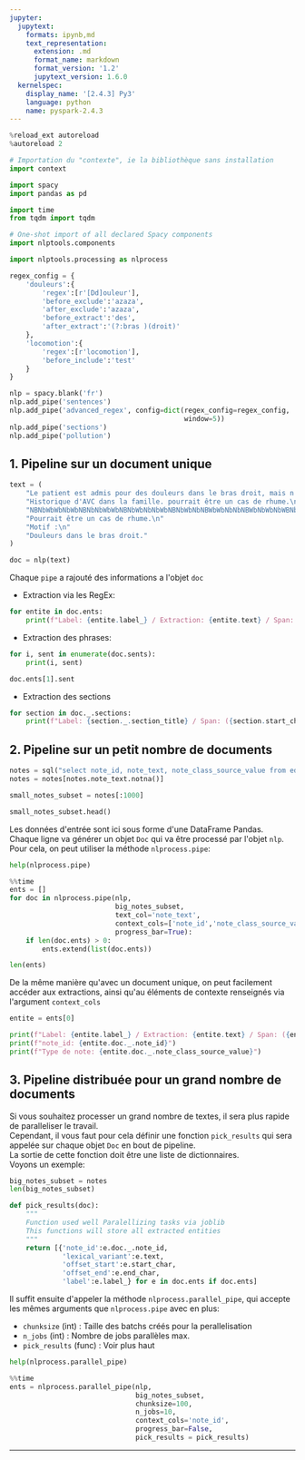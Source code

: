 ```yaml
---
jupyter:
  jupytext:
    formats: ipynb,md
    text_representation:
      extension: .md
      format_name: markdown
      format_version: '1.2'
      jupytext_version: 1.6.0
  kernelspec:
    display_name: '[2.4.3] Py3'
    language: python
    name: pyspark-2.4.3
---
```


```python
%reload_ext autoreload
%autoreload 2
```

```python
# Importation du "contexte", ie la bibliothèque sans installation
import context
```

```python
import spacy
import pandas as pd
```

```python
import time
from tqdm import tqdm
```

```python
# One-shot import of all declared Spacy components
import nlptools.components
```

```python
import nlptools.processing as nlprocess
```

```python
regex_config = {
    'douleurs':{
        'regex':[r'[Dd]ouleur'],
        'before_exclude':'azaza',
        'after_exclude':'azaza',
        'before_extract':'des',
        'after_extract':'(?:bras )(droit)'
    },
    'locomotion':{
        'regex':[r'locomotion'],
        'before_include':'test'
    }
}
```

```python
nlp = spacy.blank('fr')
nlp.add_pipe('sentences')
nlp.add_pipe('advanced_regex', config=dict(regex_config=regex_config,
                                           window=5))
nlp.add_pipe('sections')
nlp.add_pipe('pollution')
```

## 1. Pipeline sur un document unique

```python
text = (
    "Le patient est admis pour des douleurs dans le bras droit, mais n'a pas de problème de locomotion. "
    "Historique d'AVC dans la famille. pourrait être un cas de rhume.\n"
    "NBNbWbWbNbWbNBNbNbWbWbNBNbWbNbNbWbNBNbWbNbNBWbWbNbNbNBWbNbWbNbWBNbNbWbNbNBNbWbWbNbWBNbNbWbNBNbWbWbNb\n"
    "Pourrait être un cas de rhume.\n"
    "Motif :\n"
    "Douleurs dans le bras droit."
)
```

```python
doc = nlp(text)
```

Chaque `pipe` a rajouté des informations a l'objet `doc`


- Extraction via les RegEx:

```python
for entite in doc.ents:
    print(f"Label: {entite.label_} / Extraction: {entite.text} / Span: ({entite.start_char},{entite.end_char})")
```

- Extraction des phrases:

```python
for i, sent in enumerate(doc.sents):
    print(i, sent)
```

```python
doc.ents[1].sent
```

- Extraction des  sections

```python
for section in doc._.sections:
    print(f"Label: {section._.section_title} / Span: ({section.start_char},{section.end_char})")
```

## 2. Pipeline sur un petit nombre de documents

```python
notes = sql("select note_id, note_text, note_class_source_value from edsomop_prod_a.orbis_note limit 100000").toPandas()
notes = notes[notes.note_text.notna()]
```

```python
small_notes_subset = notes[:1000]
```

```python
small_notes_subset.head()
```

Les données d'entrée sont ici sous forme d'une DataFrame Pandas.  
Chaque ligne va générer un objet `Doc` qui va être processé par l'objet `nlp`.  
Pour cela, on peut utiliser la méthode `nlprocess.pipe`:

```python
help(nlprocess.pipe)
```

```python
%%time
ents = []
for doc in nlprocess.pipe(nlp,
                          big_notes_subset,
                          text_col='note_text',
                          context_cols=['note_id','note_class_source_value'],
                          progress_bar=True):
    if len(doc.ents) > 0:
        ents.extend(list(doc.ents))
```

```python
len(ents)
```

De la même manière qu'avec un document unique, on peut facilement accéder aux extractions, ainsi qu'au éléments de contexte renseignés via l'argument `context_cols`

```python
entite = ents[0]

print(f"Label: {entite.label_} / Extraction: {entite.text} / Span: ({entite.start_char},{entite.end_char})")
print(f"note_id: {entite.doc._.note_id}")
print(f"Type de note: {entite.doc._.note_class_source_value}")
```

## 3. Pipeline distribuée pour un grand nombre de documents


Si vous souhaitez processer un grand nombre de textes, il sera plus rapide de paralleliser le travail.  
Cependant, il vous faut pour cela définir une fonction `pick_results` qui sera appelée sur chaque objet `Doc` en bout de pipeline.  
La sortie de cette fonction doit être une liste de dictionnaires.  
Voyons un exemple:

```python
big_notes_subset = notes
len(big_notes_subset)
```

```python
def pick_results(doc):
    """
    Function used well Paralellizing tasks via joblib
    This functions will store all extracted entities
    """
    return [{'note_id':e.doc._.note_id,
             'lexical_variant':e.text,
             'offset_start':e.start_char,
             'offset_end':e.end_char,
             'label':e.label_} for e in doc.ents if doc.ents]
```

Il suffit ensuite d'appeler la méthode `nlprocess.parallel_pipe`, qui accepte les mêmes arguments que `nlprocess.pipe` avec en plus:
- `chunksize` (int) : Taille des batchs créés pour la perallelisation
- `n_jobs` (int) : Nombre de jobs parallèles max.
- `pick_results` (func) : Voir plus haut

```python
help(nlprocess.parallel_pipe)
```

```python
%%time
ents = nlprocess.parallel_pipe(nlp,
                               big_notes_subset, 
                               chunksize=100, 
                               n_jobs=10,
                               context_cols='note_id',
                               progress_bar=False,
                               pick_results = pick_results)
```

---
